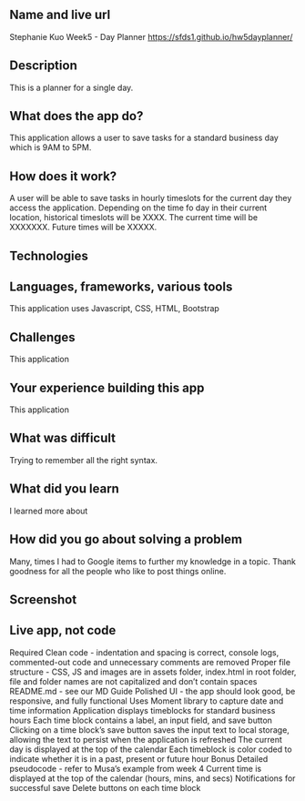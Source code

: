 ## Name and live url
Stephanie Kuo Week5 - Day Planner
https://sfds1.github.io/hw5dayplanner/

## Description
This is a planner for a single day.

## What does the app do?
This application allows a user to save tasks for a standard business day which is 9AM to 5PM.

## How does it work?
A user will be able to save tasks in hourly timeslots for the current day they access the application.  Depending on the time fo day in their current location, historical timeslots will be XXXX.  The current time will be XXXXXXX.  Future times will be XXXXX.

## Technologies

## Languages, frameworks, various tools
This application uses Javascript, CSS, HTML, Bootstrap

## Challenges
This application 

## Your experience building this app
This application 

## What was difficult
Trying to remember all the right syntax.

## What did you learn
I learned more about

## How did you go about solving a problem
Many, times I had to Google items to further my knowledge in a topic.  Thank goodness for all the people who like to post things online.

## Screenshot




## Live app, not code




Required
Clean code - indentation and spacing is correct, console logs, commented-out code and unnecessary comments are removed
Proper file structure - CSS, JS and images are in assets folder, index.html in root folder, file and folder names are not capitalized and don’t contain spaces
README.md - see our MD Guide
Polished UI - the app should look good, be responsive, and fully functional
Uses Moment library to capture date and time information
Application displays timeblocks for standard business hours
Each time block contains a label, an input field, and save button
Clicking on a time block’s save button saves the input text to local storage, allowing the text to persist when the application is refreshed
The current day is displayed at the top of the calendar
Each timeblock is color coded to indicate whether it is in a past, present or future hour
Bonus
Detailed pseudocode - refer to Musa’s example from week 4
Current time is displayed at the top of the calendar (hours, mins, and secs)
Notifications for successful save
Delete buttons on each time block
